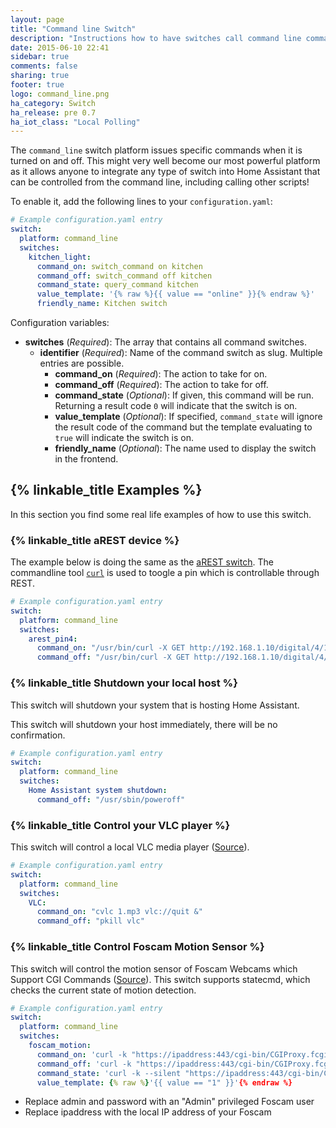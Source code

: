 ```yaml
---
layout: page
title: "Command line Switch"
description: "Instructions how to have switches call command line commands."
date: 2015-06-10 22:41
sidebar: true
comments: false
sharing: true
footer: true
logo: command_line.png
ha_category: Switch
ha_release: pre 0.7
ha_iot_class: "Local Polling"
---
```



The `command_line` switch platform issues specific commands when it is turned on and off. This might very well become our most powerful platform as it allows anyone to integrate any type of switch into Home Assistant that can be controlled from the command line, including calling other scripts!

To enable it, add the following lines to your `configuration.yaml`:

```yaml
# Example configuration.yaml entry
switch:
  platform: command_line
  switches:
    kitchen_light:
      command_on: switch_command on kitchen
      command_off: switch_command off kitchen
      command_state: query_command kitchen
      value_template: '{% raw %}{{ value == "online" }}{% endraw %}'
      friendly_name: Kitchen switch
```

Configuration variables:

- **switches** (*Required*): The array that contains all command switches.
  - **identifier** (*Required*): Name of the command switch as slug. Multiple entries are possible.
    - **command_on** (*Required*): The action to take for on.
    - **command_off** (*Required*): The action to take for off.
    - **command_state** (*Optional*): If given, this command will be run. Returning a result code `0` will indicate that the switch is on.
    - **value_template** (*Optional*): If specified, `command_state` will ignore the result code of the command but the template evaluating to `true` will indicate the switch is on.
    - **friendly_name** (*Optional*): The name used to display the switch in the frontend.

## {% linkable_title Examples %}

In this section you find some real life examples of how to use this switch.

### {% linkable_title aREST device %}

The example below is doing the same as the [aREST switch](/components/switch.arest/). The commandline tool [`curl`](http://curl.haxx.se/) is used to toogle a pin which is controllable through REST.

```yaml
# Example configuration.yaml entry
switch:
  platform: command_line
  switches:
    arest_pin4:
      command_on: "/usr/bin/curl -X GET http://192.168.1.10/digital/4/1"
      command_off: "/usr/bin/curl -X GET http://192.168.1.10/digital/4/0"
```

### {% linkable_title Shutdown your local host %}

This switch will shutdown your system that is hosting Home Assistant.

<p class='note warning'>
This switch will shutdown your host immediately, there will be no confirmation.
</p>


```yaml
# Example configuration.yaml entry
switch:
  platform: command_line
  switches:
    Home Assistant system shutdown:
      command_off: "/usr/sbin/poweroff"
```

### {% linkable_title Control your VLC player %}

This switch will control a local VLC media player ([Source](https://community.home-assistant.io/t/vlc-player/106)). 


```yaml
# Example configuration.yaml entry
switch:
  platform: command_line
  switches:
    VLC:
      command_on: "cvlc 1.mp3 vlc://quit &"
      command_off: "pkill vlc"
```

### {% linkable_title Control Foscam Motion Sensor %}

This switch will control the motion sensor of Foscam Webcams which Support CGI Commands ([Source](http://www.ipcamcontrol.net/files/Foscam%20IPCamera%20CGI%20User%20Guide-V1.0.4.pdf)). This switch supports statecmd, which checks the current state of motion detection.

```yaml
# Example configuration.yaml entry
switch:
  platform: command_line
  switches:
    foscam_motion:
      command_on: 'curl -k "https://ipaddress:443/cgi-bin/CGIProxy.fcgi?cmd=setMotionDetectConfig&isEnable=1&usr=admin&pwd=password"'
      command_off: 'curl -k "https://ipaddress:443/cgi-bin/CGIProxy.fcgi?cmd=setMotionDetectConfig&isEnable=0&usr=admin&pwd=password"'
      command_state: 'curl -k --silent "https://ipaddress:443/cgi-bin/CGIProxy.fcgi?cmd=getMotionDetectConfig&usr=admin&pwd=password" | grep -oP "(?<=isEnable>).*?(?=</isEnable>)"'
      value_template: {% raw %}'{{ value == "1" }}'{% endraw %}
```

- Replace admin and password with an "Admin" privileged Foscam user
- Replace ipaddress with the local IP address of your Foscam
